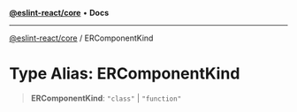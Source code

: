 [**@eslint-react/core**](../README.md) • **Docs**

***

[@eslint-react/core](../README.md) / ERComponentKind

# Type Alias: ERComponentKind

> **ERComponentKind**: `"class"` \| `"function"`
